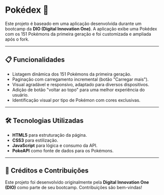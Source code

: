 # Pokédex 🐾

Este projeto é baseado em uma aplicação desenvolvida durante um bootcamp da **DIO (Digital Innovation One)**. A aplicação exibe uma Pokédex com os 151 Pokémons da primeira geração e foi customizada e ampliada após o fork.

---

## 📋 Funcionalidades

- Listagem dinâmica dos 151 Pokémons da primeira geração.
- Paginação com carregamento incremental (botão "Carregar mais").
- Visual agradável e responsivo, adaptado para diversos dispositivos.
- Adição de botão "voltar ao topo" para uma melhor experiência do usuário.
- Identificação visual por tipo de Pokémon com cores exclusivas.

---

## 🛠️ Tecnologias Utilizadas

- **HTML5** para estruturação da página.
- **CSS3** para estilização.
- **JavaScript** para lógica e consumo da API.
- **PokeAPI** como fonte de dados para os Pokémons.

---

## 🤝 Créditos e Contribuições

Este projeto foi desenvolvido originalmente pela **Digital Innovation One (DIO)** como parte de seu bootcamp.
Contribuições são bem-vindas!
